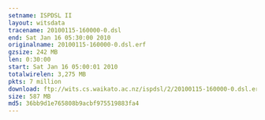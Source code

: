 ```yaml
---
setname: ISPDSL II
layout: witsdata
tracename: 20100115-160000-0.dsl
end: Sat Jan 16 05:30:00 2010
originalname: 20100115-160000-0.dsl.erf
gzsize: 242 MB
len: 0:30:00
start: Sat Jan 16 05:00:01 2010
totalwirelen: 3,275 MB
pkts: 7 million
download: ftp://wits.cs.waikato.ac.nz/ispdsl/2/20100115-160000-0.dsl.erf.gz
size: 587 MB
md5: 36bb9d1e765808b9acbf975519883fa4
---
```

